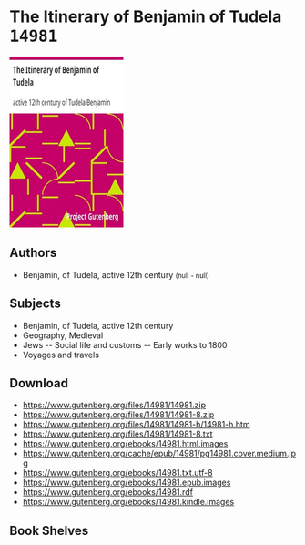# The Itinerary of Benjamin of Tudela <kbd>14981</kbd>

![](./cover.medium.jpg "")

## Authors


 - Benjamin, of Tudela, active 12th century <small>(null - null)</small>

## Subjects


 - Benjamin, of Tudela, active 12th century
 - Geography, Medieval
 - Jews -- Social life and customs -- Early works to 1800
 - Voyages and travels

## Download


 - https://www.gutenberg.org/files/14981/14981.zip
 - https://www.gutenberg.org/files/14981/14981-8.zip
 - https://www.gutenberg.org/files/14981/14981-h/14981-h.htm
 - https://www.gutenberg.org/files/14981/14981-8.txt
 - https://www.gutenberg.org/ebooks/14981.html.images
 - https://www.gutenberg.org/cache/epub/14981/pg14981.cover.medium.jpg
 - https://www.gutenberg.org/ebooks/14981.txt.utf-8
 - https://www.gutenberg.org/ebooks/14981.epub.images
 - https://www.gutenberg.org/ebooks/14981.rdf
 - https://www.gutenberg.org/ebooks/14981.kindle.images

## Book Shelves


